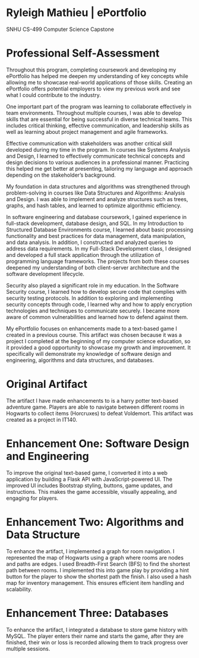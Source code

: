 # Ryleigh Mathieu | ePortfolio
SNHU CS-499 Computer Science Capstone

# Professional Self-Assessment
Throughout this program, completing coursework and developing my ePortfolio has helped me deepen my understanding of key concepts while allowing me to showcase real-world applications of those skills. Creating an ePortfolio offers potential employers to view my previous work and see what I could contribute to the industry.

One important part of the program was learning to collaborate effectively in team environments. Throughout multiple courses, I was able to develop skills that are essential for being successful in diverse technical teams. This includes critical thinking, effective communication, and leadership skills as well as learning about project management and agile frameworks.

Effective communication with stakeholders was another critical skill developed during my time in the program. In courses like Systems Analysis and Design, I learned to effectively communicate technical concepts and design decisions to various audiences in a professional manner. Practicing this helped me get better at presenting, tailoring my language and approach depending on the stakeholder’s background. 

My foundation in data structures and algorithms was strengthened through problem-solving in courses like Data Structures and Algorithms: Analysis and Design. I was able to implement and analyze structures such as trees, graphs, and hash tables, and learned to optimize algorithmic efficiency. 

In software engineering and database coursework, I gained experience in full-stack development, database design, and SQL. In my Introduction to Structured Database Environments course, I learned about basic processing functionality and best practices for data management, data manipulation, and data analysis. In addition, I constructed and analyzed queries to address data requirements. In my Full-Stack Development class, I designed and developed a full stack application through the utilization of programming language frameworks. The projects from both these courses deepened my understanding of both client-server architecture and the software development lifecycle.

Security also played a significant role in my education. In the Software Security course, I learned how to develop secure code that complies with security testing protocols. In addition to exploring and implementing security concepts through code, I learned why and how to apply encryption technologies and techniques to communicate securely. I became more aware of common vulnerabilities and learned how to defend against them.

My ePortfolio focuses on enhancements made to a text-based game I created in a previous course. This artifact was chosen because it was a project I completed at the beginning of my computer science education, so it provided a good opportunity to showcase my growth and improvement. It specifically will demonstrate my knowledge of software design and engineering, algorithms and data structures, and databases.


# Original Artifact
The artifact I have made enhancements to is a harry potter text-based adventure game. Players are able to navigate between different rooms in Hogwarts to collect items (Horcruxes) to defeat Voldemort. This artifact was created as a project in IT140. 

# Enhancement One: Software Design and Engineering
To improve the original text-based game, I converted it into a web application by building a Flask API with JavaScript-powered UI. The improved UI includes Bootstrap styling, buttons, game updates, and instructions. This makes the game accessible, visually appealing, and engaging for players.
	
	
# Enhancement Two: Algorithms and Data Structure
To enhance the artifact, I implemented a graph for room navigation. I represented the map of Hogwarts using a graph where rooms are nodes and paths are edges. I used Breadth-First Search (BFS) to find the shortest path between rooms. I implemented this into game play by providing a hint button for the player to show the shortest path the finish. I also used a hash map for inventory management. This ensures efficient item handling and scalability.

# Enhancement Three: Databases
To enhance the artifact, I integrated a database to store game history with MySQL. The player enters their name and starts the game, after they are finished, their win or loss is recorded allowing them to track progress over multiple sessions.

